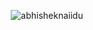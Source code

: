 <p align="center"> <img src="https://github-readme-stats.vercel.app/api?username=GR-Scripts-25&show_icons=true&theme=gotham" alt="abhisheknaiidu" />

